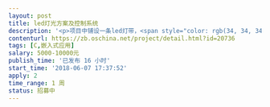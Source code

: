```yaml
---                
layout: post       
title: led灯光方案及控制系统           
description: '<p>项目中铺设一条led灯带，<span style="color: rgb(34, 34, 34);">需要根据触发条件进行亮度、颜色的变化</span></p>'     
contenturl: https://zb.oschina.net/project/detail.html?id=20736      
tags: [C,嵌入式应用]            
salary: 5000-10000元          
publish_time: '已发布 16 小时'         
start_time: '2018-06-07 17:37:52'           
apply: 2                   
time_range: 1 周              
status: 招募中                  
---                 
```


